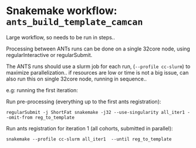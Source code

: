 # Snakemake workflow: `ants_build_template_camcan`

Large workflow, so needs to be run in steps..

Processing between ANTs runs can be done on a single 32core node, using regularInteractive or regularSubmit.

The ANTS runs should use a slurm job for each run, (`--profile cc-slurm`) to maximize parallelization.. if resources are low or time is not a big issue, can also run this on single 32core node, running in sequence.. 


e.g: running the first iteration:

Run pre-processing (everything up to the first ants registration):
```
regularSubmit -j ShortFat snakemake -j32 --use-singularity all_iter1 --omit-from reg_to_template
```

Run ants registration for iteration 1 (all cohorts, submitted in parallel):
```
snakemake --profile cc-slurm all_iter1  --until reg_to_template
```


